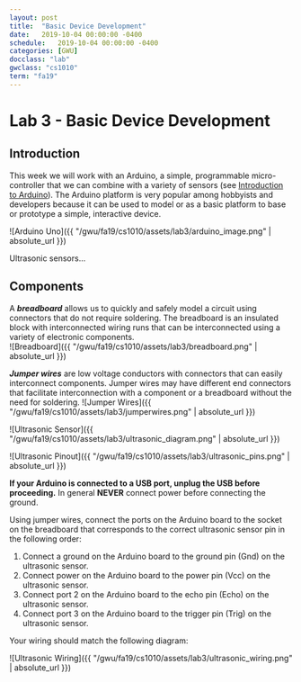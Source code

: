 ```yaml
---
layout: post
title:  "Basic Device Development"
date:   2019-10-04 00:00:00 -0400
schedule:   2019-10-04 00:00:00 -0400
categories: [GWU]
docclass: "lab"
gwclass: "cs1010"
term: "fa19"
---
```

<head>
  <link href="/css/syntax.css" rel="stylesheet">
</head>

# Lab 3 - Basic Device Development

## Introduction

This week we will work with an Arduino, a simple, programmable micro-controller that we can combine with a variety of sensors (see [Introduction to Arduino](https://www.arduino.cc/en/guide/introduction)).  The Arduino platform is very popular among hobbyists and developers because it can be used to model or as a basic platform to base or prototype a simple, interactive device.  


![Arduino Uno]({{ "/gwu/fa19/cs1010/assets/lab3/arduino_image.png" | absolute_url }})

Ultrasonic sensors...

## Components

A _**breadboard**_ allows us to quickly and safely model a circuit using connectors that do not require soldering.  The breadboard is an insulated block with interconnected wiring runs that can be interconnected using a variety of electronic components.  
![Breadboard]({{ "/gwu/fa19/cs1010/assets/lab3/breadboard.png" | absolute_url }})


_**Jumper wires**_ are low voltage conductors with connectors that can easily interconnect components.  Jumper wires may have different end connectors that facilitate interconnection with a component or a breadboard without the need for soldering.
![Jumper Wires]({{ "/gwu/fa19/cs1010/assets/lab3/jumperwires.png" | absolute_url }})


![Ultrasonic Sensor]({{ "/gwu/fa19/cs1010/assets/lab3/ultrasonic_diagram.png" | absolute_url }})




![Ultrasonic Pinout]({{ "/gwu/fa19/cs1010/assets/lab3/ultrasonic_pins.png" | absolute_url }})

**If your Arduino is connected to a USB port, unplug the USB before proceeding.**
In general **NEVER** connect power before connecting the ground.

Using jumper wires, connect the ports on the Arduino board to the socket on the breadboard that corresponds to the correct ultrasonic sensor pin in the following order:
1. Connect a ground on the Arduino board to the ground pin (Gnd) on the ultrasonic sensor.
2. Connect power on the Arduino board to the power pin (Vcc) on the ultrasonic sensor.
3. Connect port 2 on the Arduino board to the echo pin (Echo) on the ultrasonic sensor.
4. Connect port 3 on the Arduino board to the trigger pin (Trig) on the ultrasonic sensor.

Your wiring should match the following diagram: 

![Ultrasonic Wiring]({{ "/gwu/fa19/cs1010/assets/lab3/ultrasonic_wiring.png" | absolute_url }})

